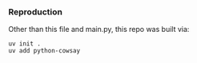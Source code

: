 ### Reproduction

Other than this file and main.py, this repo was built via:

```
uv init .
uv add python-cowsay
```
